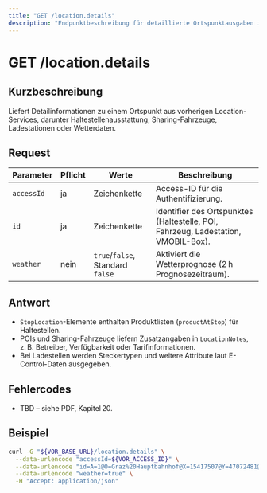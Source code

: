 ```yaml
---
title: "GET /location.details"
description: "Endpunktbeschreibung für detaillierte Ortspunktausgaben inklusive Ausstattung, Sharing-Angeboten und optionalen Wetterdaten."
---
```


# GET /location.details

## Kurzbeschreibung
Liefert Detailinformationen zu einem Ortspunkt aus vorherigen Location-Services, darunter Haltestellenausstattung, Sharing-Fahrzeuge, Ladestationen oder Wetterdaten.

## Request

| Parameter | Pflicht | Werte | Beschreibung |
| --- | --- | --- | --- |
| `accessId` | ja | Zeichenkette | Access-ID für die Authentifizierung. |
| `id` | ja | Zeichenkette | Identifier des Ortspunktes (Haltestelle, POI, Fahrzeug, Ladestation, VMOBIL-Box). |
| `weather` | nein | `true`/`false`, Standard `false` | Aktiviert die Wetterprognose (2 h Prognosezeitraum). |

## Antwort

- `StopLocation`-Elemente enthalten Produktlisten (`productAtStop`) für Haltestellen.
- POIs und Sharing-Fahrzeuge liefern Zusatzangaben in `LocationNotes`, z. B. Betreiber, Verfügbarkeit oder Tarifinformationen.
- Bei Ladestellen werden Steckertypen und weitere Attribute laut E-Control-Daten ausgegeben.

## Fehlercodes

- TBD – siehe PDF, Kapitel 20.

## Beispiel

```bash
curl -G "${VOR_BASE_URL}/location.details" \
  --data-urlencode "accessId=${VOR_ACCESS_ID}" \
  --data-urlencode "id=A=1@O=Graz%20Hauptbahnhof@X=15417507@Y=47072481@U=81@L=460304000@" \
  --data-urlencode "weather=true" \
  -H "Accept: application/json"
```
